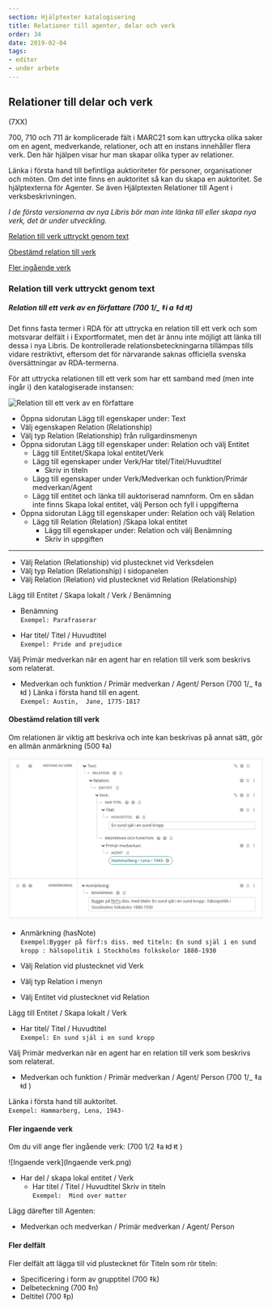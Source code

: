 ```yaml
---
section: Hjälptexter katalogisering
title: Relationer till agenter, delar och verk
order: 34
date: 2019-02-04
tags:
- editor
- under arbete
---
```


## Relationer till delar och verk 
(7XX)

700, 710 och 711 är komplicerade fält i MARC21 som kan uttrycka olika saker om en agent, medverkande, relationer, och att en instans innehåller flera verk. Den här hjälpen visar hur man skapar olika typer av relationer. 

Länka i första hand till befintliga auktioriteter för personer, organisationer och möten. Om det inte finns en auktoritet så kan du skapa en auktoritet. Se hjälptexterna för Agenter. Se även Hjälptexten Relationer till Agent i verksbeskrivningen.

*I de första versionerna av nya Libris bör man inte länka till eller skapa nya verk, det är under utveckling.*




[Relation till verk uttryckt genom text](#relation-till-verk-uttryckt-genom-text)

[Obestämd relation till verk](#obestämd-relation-till-verk)

[Fler ingående verk](#Fler-ingaende-verk)

    

### Relation till verk uttryckt genom text 
##### Relation till ett verk av en författare (700 1/_ ‡i a  ‡d ǂt)
Det finns fasta termer i RDA för att uttrycka en relation till ett verk och som motsvarar delfält i i Exportformatet, men det är ännu inte möjligt att länka till dessa i nya Libris. De kontrollerade relationsbeteckningarna tillämpas tills vidare restriktivt, eftersom det för närvarande saknas officiella svenska översättningar av RDA-termerna.

För att uttrycka relationen till ett verk som har ett samband med (men inte ingår i) den katalogiserade instansen:

![Relation till ett verk av en författare](Relationverkaut.png) 

* Öppna sidorutan Lägg till egenskaper under: Text
* Välj egenskapen Relation (Relationship)
* Välj typ Relation (Relationship) från rullgardinsmenyn
* Öppna sidorutan Lägg till egenskaper under: Relation och välj Entitet
  * Lägg till Entitet/Skapa lokal entitet/Verk
  * Lägg till egenskaper under Verk/Har titel/Titel/Huvudtitel
    <BR>
    * Skriv in titeln
   * Lägg till egenskaper under Verk/Medverkan och funktion/Primär medverkan/Agent
     <BR>
    * Lägg till entitet och länka till auktoriserad namnform. Om en sådan inte finns Skapa lokal entitet, välj Person och fyll i uppgifterna
* Öppna sidorutan Lägg till egenskaper under: Relation och välj Relation
  * Lägg till Relation (Relation) /Skapa lokal entitet
    * Lägg till egenskaper under: Relation och välj Benämning
    * Skriv in uppgiften

_______

* Välj Relation (Relationship) vid plustecknet vid Verksdelen
* Välj typ Relation (Relationship) i sidopanelen
* Välj Relation (Relation) vid plustecknet vid Relation (Relationship)

Lägg till Entitet / Skapa lokalt / Verk / Benämning
*  Benämning
  <br/>```Exempel: Parafraserar```
  
 *  Har titel/ Titel / Huvudtitel
  <br/>```Exempel: Pride and prejudice```
 
Välj Primär medverkan när en agent har en relation till verk som beskrivs som relaterat.
* Medverkan och funktion / Primär medverkan / Agent/ Person (700 1/_ ‡a  ǂd )
  Länka i första hand till en agent.
    <br/>```Exempel: Austin,  Jane, 1775-1817```
 

#### Obestämd relation till verk 
Om relationen är viktig att beskriva och inte kan beskrivas på annat sätt, gör en allmän anmärkning (500 ‡a)

![Obestämd relation till ett verk](Obestrelationverk.png) 

* Anmärkning (hasNote) 
<br/>```Exempel:Bygger på förf:s diss. med titeln: En sund själ i en sund kropp : hälsopolitik i Stockholms folkskolor 1880-1930```

* Välj Relation vid plustecknet  vid Verk
* Välj typ Relation i menyn
* Välj Entitet vid plustecknet vid Relation

Lägg till Entitet / Skapa lokalt / Verk 
*  Har titel/ Titel / Huvudtitel
  <br/>```Exempel: En sund själ i en sund kropp```
 
Välj Primär medverkan när en agent har en relation till verk som beskrivs som relaterat.
* Medverkan och funktion / Primär medverkan / Agent/ Person (700 1/_ ‡a ǂd )
   
 Länka i första hand till auktoritet.
   <br/>```Exempel: Hammarberg, Lena, 1943-```
 

#### Fler ingaende verk
Om du vill ange fler ingående verk:
(700 1/2 ‡a ǂd ǂt )

![Ingaende verk](Ingaende verk.png) 
  * Har del / skapa lokal entitet / Verk
    * Har titel / Titel / Huvudtitel 
  Skriv in titeln 
  <br/>```Exempel:  Mind over matter```

  Lägg därefter till Agenten:
* Medverkan och medverkan / Primär medverkan / Agent/ Person
 
    
####  Fler delfält
  Fler delfält att lägga till vid plustecknet för Titeln som rör titeln:
  * Specificering i form av grupptitel (700 ‡k)
  * Delbeteckning (700 ‡n)
  * Deltitel (700 ‡p)
  
 
